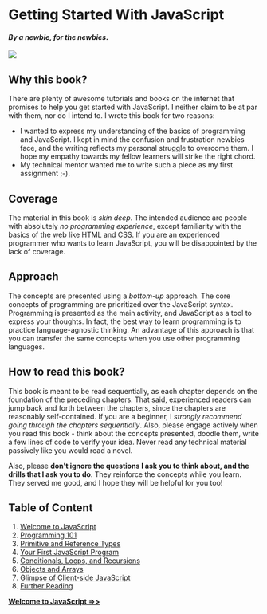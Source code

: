 # Getting Started With JavaScript 
#### _By a newbie, for the newbies._           

![](https://github.com/datasouvik/getting_started_with_javascript/blob/master/Assets/cover.gif)

## Why this book?
There are plenty of awesome tutorials and books on the internet that promises to help you get started with JavaScript. I neither claim to be at par with them, nor do I intend to. I wrote this book for two reasons:
  - I wanted to express my understanding of the basics of programming and JavaScript. I kept in mind the confusion and frustration newbies face, and the writing reflects my personal struggle to overcome them. I hope my empathy towards my fellow learners will strike the right chord.
  - My technical mentor wanted me to write such a piece as my first assignment ;-).

## Coverage
The material in this book is _skin deep_. The intended audience are people with absolutely _no programming experience_, except familiarity with the basics of the web like HTML and CSS. If you are an experienced programmer who wants to learn JavaScript, you will be disappointed by the lack of coverage.  

## Approach
The concepts are presented using a _bottom-up_ approach. The core concepts of programming are prioritized over the JavaScript syntax. Programming is presented as the main activity, and JavaScript as a tool to express your thoughts. In fact, the best way to learn programming is to practice language-agnostic thinking. An advantage of this approach is that you can transfer the same concepts when you use other programming languages.

## How to read this book?
This book is meant to be read sequentially, as each chapter depends on the foundation of the preceding chapters. That said, experienced readers can jump back and forth between the chapters, since the chapters are reasonably self-contained. If you are a beginner, I _strongly recommend going through the chapters sequentially_. Also, please engage actively when you read this book - think about the concepts presented, doodle them, write a few lines of code to verify your idea. Never read any technical material passively like you would read a novel.

Also, please __don't ignore the questions I ask you to think about, and the drills that I ask you to do__. They reinforce the concepts while you learn. They served me good, and I hope they will be helpful for you too! 


## Table of Content
  1. [Welcome to JavaScript](https://github.com/datasouvik/getting_started_with_javascript/blob/master/Chapters/1_welcome_to_javascript.md)
  2. [Programming 101](https://github.com/datasouvik/getting_started_with_javascript/blob/master/Chapters/2_programming101.md)
  3. [Primitive and Reference Types](https://github.com/datasouvik/getting_started_with_javascript/blob/master/Chapters/3_primitive_and_reference_types.md)
  4. [Your First JavaScript Program](https://github.com/datasouvik/getting_started_with_javascript/blob/master/Chapters/4_your_first_javascript_program.md)
  5. [Conditionals, Loops, and Recursions](https://github.com/datasouvik/getting_started_with_javascript/blob/master/Chapters/5_conditionals_loops_recursions.md)
  6. [Objects and Arrays](https://github.com/datasouvik/getting_started_with_javascript/blob/master/Chapters/6_objects_and_arrays.md)
  7. [Glimpse of Client-side JavaScript](https://github.com/datasouvik/getting_started_with_javascript/blob/master/Chapters/7_glimpse_of_clientside_javascript.md)    
  8. [Further Reading](https://github.com/datasouvik/getting_started_with_javascript/blob/master/Chapters/8_further_reading.md)     


[__Welcome to JavaScript =>>__](https://github.com/datasouvik/getting_started_with_javascript/blob/master/Chapters/1_welcome_to_javascript.md) 
